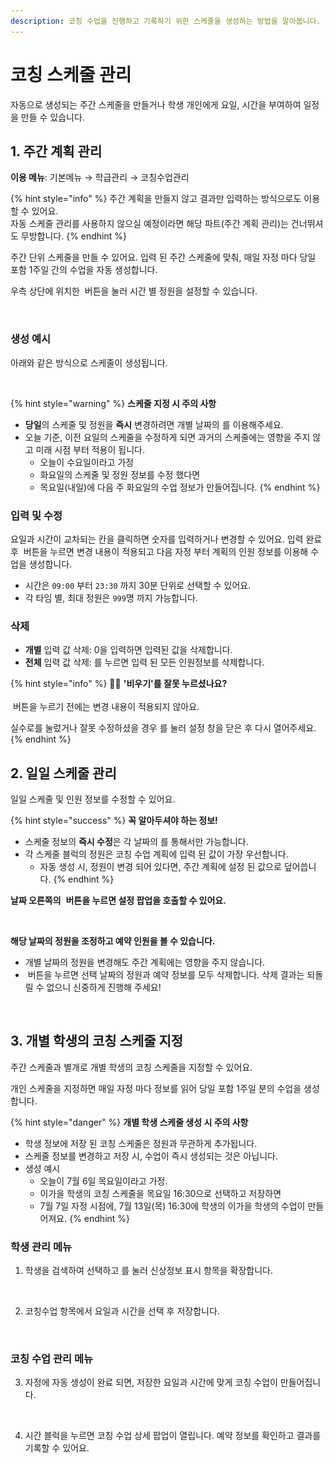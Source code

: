 ```yaml
---
description: 코칭 수업을 진행하고 기록하기 위한 스케줄을 생성하는 방법을 알아봅니다.
---
```


# 코칭 스케줄 관리

자동으로 생성되는 주간 스케줄을 만들거나 학생 개인에게 요일, 시간을 부여하여 일정을 만들 수 있습니다.

## 1. 주간 계획 관리

**이용 메뉴**: 기본메뉴 → 학급관리 → 코칭수업관리&#x20;

{% hint style="info" %}
주간 계획을 만들지 않고 결과만 입력하는 방식으로도 이용할 수 있어요.\
자동 스케줄 관리를 사용하지 않으실 예정이라면 해당 파트(주간 계획 관리)는 건너뛰셔도 무방합니다.
{% endhint %}

주간 단위 스케줄을 만들 수 있어요. 입력 된 주간 스케줄에 맞춰, 매일 자정 마다 당일 포함 1주일 간의 수업을 자동 생성합니다.

우측 상단에 위치한 <img src="../../.gitbook/assets/Btn_코칭수업관리.png" alt="" data-size="line"> 버튼을 눌러 시간 별 정원을 설정할 수 있습니다.&#x20;

<div align="left">

<figure><img src="../../.gitbook/assets/주간 스케줄 관리.png" alt="" width="563"><figcaption></figcaption></figure>

</div>

### 생성 예시

아래와 같은 방식으로 스케줄이 생성됩니다.

<figure><img src="../../.gitbook/assets/스케줄 생성 예시.png" alt=""><figcaption></figcaption></figure>

{% hint style="warning" %}
**스케줄 지정 시 주의 사항**

* **당일**의 스케줄 및 정원을 **즉시** 변경하려면 개별 날짜의 <img src="../../.gitbook/assets/Btn_정원추가및삭제.png" alt="" data-size="line">를 이용해주세요.
* 오늘 기준, 이전 요일의 스케줄을 수정하게 되면 과거의 스케줄에는 영향을 주지 않고 미래 시점 부터 적용이 됩니다.
  * 오늘이 수요일이라고 가정
  * 화요일의 스케줄 및 정원 정보를 수정 했다면
  * 목요일(내일)에 다음 주 화요일의 수업 정보가 만들어집니다.
{% endhint %}

### 입력 및 수정

요일과 시간이 교차되는 칸을 클릭하면 숫자를 입력하거나 변경할 수 있어요. 입력 완료 후 <img src="../../.gitbook/assets/Btn_저장.png" alt="" data-size="line"> 버튼을 누르면 변경 내용이 적용되고 다음 자정 부터 계획의 인원 정보를 이용해 수업을 생성합니다.

* 시간은 `09:00` 부터 `23:30` 까지 30분 단위로 선택할 수 있어요.
* 각 타임 별, 최대 정원은 `999`명 까지 가능합니다.

### 삭제

* **개별** 입력 값 삭제: 0을 입력하면 입력된 값을 삭제합니다.
* **전체** 입력 값 삭제: <img src="../../.gitbook/assets/Btn_비우기.png" alt="" data-size="line">를 누르면 입력 된 모든 인원정보를 삭제합니다.

{% hint style="info" %}
😵‍💫 **'비우기'를 잘못 누르셨나요?** \
\
<img src="../../.gitbook/assets/Btn_저장.png" alt="" data-size="line"> 버튼을 누르기 전에는 변경 내용이 적용되지 않아요.&#x20;

실수로<img src="../../.gitbook/assets/Btn_비우기.png" alt="" data-size="line">를 눌렀거나 잘못 수정하셨을 경우 <img src="../../.gitbook/assets/Btn_닫기.png" alt="" data-size="line">를 눌러 설정 창을 닫은 후 다시 열어주세요.
{% endhint %}

## 2. 일일 스케줄 관리

일일 스케줄 및 인원 정보를 수정할 수 있어요.&#x20;

{% hint style="success" %}
**꼭 알아두셔야 하는 정보!**

* 스케줄 정보의 **즉시 수정**은 각 날짜의 <img src="../../.gitbook/assets/Btn_정원추가및삭제.png" alt="" data-size="line">를 통해서만 가능합니다.
* 각 스케줄 블럭의 정원은 코칭 수업 계획에 입력 된 값이 가장 우선합니다.
  * 자동 생성 시, 정원이 변경 되어 있다면, 주간 계획에 설정 된 값으로 덮어씁니다.
{% endhint %}

**날짜 오른쪽의** <img src="../../.gitbook/assets/Btn_정원추가및삭제.png" alt="" data-size="line"> **버튼을 누르면 설정 팝업을 호출할 수 있어요.**

<div align="center">

<figure><img src="../../.gitbook/assets/정원 추가 및 삭제_1.png" alt=""><figcaption></figcaption></figure>

</div>

**해당 날짜의 정원을 조정하고 예약 인원을 볼 수 있습니다.**

* 개별 날짜의 정원을 변경해도 주간 계획에는 영향을 주지 않습니다.
* <img src="../../.gitbook/assets/Btn_전부삭제.png" alt="" data-size="line"> 버튼을 누르면 선택 날짜의 정원과 예약 정보를 모두 삭제합니다. 삭제 결과는 되돌릴 수 없으니 신중하게 진행해 주세요!

<div align="center">

<figure><img src="../../.gitbook/assets/정원 추가 및 삭제_2.png" alt=""><figcaption></figcaption></figure>

</div>

## 3. 개별 학생의 코칭 스케줄 지정

주간 스케줄과 별개로 개별 학생의 코칭 스케줄을 지정할 수 있어요.&#x20;

개인 스케줄을 지정하면 매일 자정 마다 정보를 읽어 당일 포함 1주일 분의 수업을 생성합니다.

{% hint style="danger" %}
**개별 학생 스케줄 생성 시 주의 사항**

* 학생 정보에 저장 된 코칭 스케줄은 정원과 무관하게 추가됩니다.
* 스케줄 정보를 변경하고 저장 시, 수업이 즉시 생성되는 것은 아닙니다.
* 생성 예시
  * 오늘이 7월 6일 목요일이라고 가정.&#x20;
  * 이가을 학생의 코칭 스케줄을 목요일 16:30으로 선택하고 저장하면
  * 7월 7일 자정 시점에, 7월 13일(목) 16:30에 학생의 이가을 학생의 수업이 만들어져요.
{% endhint %}

### 학생 관리 메뉴

1. 학생을 검색하여 선택하고 <img src="../../.gitbook/assets/btn_기본정보전체보기 .png" alt="" data-size="line">를 눌러 신상정보 표시 항목을 확장합니다.

<div align="left">

<figure><img src="../../.gitbook/assets/개인 스케쥴 지정_1.png" alt=""><figcaption></figcaption></figure>

</div>

2. 코칭수업 항목에서 요일과 시간을 선택 후 저장합니다.

<div align="left">

<figure><img src="../../.gitbook/assets/개인 스케줄 지정_2.png" alt=""><figcaption></figcaption></figure>

</div>

### 코칭 수업 관리 메뉴

3. 자정에 자동 생성이 완료 되면, 저장한 요일과 시간에 맞게 코칭 수업이 만들어집니다.

<div align="left">

<figure><img src="../../.gitbook/assets/생성된 스케줄 확인.png" alt=""><figcaption></figcaption></figure>

</div>

4. 시간 블럭을 누르면 코칭 수업 상세 팝업이 열립니다. 예약 정보를 확인하고 결과를 기록할 수 있어요.&#x20;

<div align="left">

<figure><img src="../../.gitbook/assets/스케줄 상세 보기.png" alt=""><figcaption></figcaption></figure>

</div>
